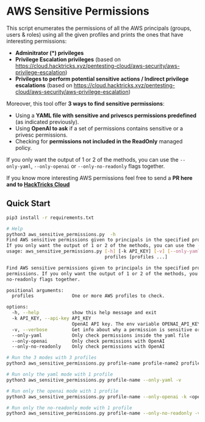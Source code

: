 # AWS Sensitive Permissions

This script enumerates the permissions of all the AWS principals (groups, users & roles) using all the given profiles and prints the ones that have interesting permissions:
- **Adminitrator (*) privileges**
- **Privilege Escalation privileges** (based on https://cloud.hacktricks.xyz/pentesting-cloud/aws-security/aws-privilege-escalation)
- **Privileges to perform potential sensitive actions / Indirect privilege escalations** (based on https://cloud.hacktricks.xyz/pentesting-cloud/aws-security/aws-privilege-escalation)

Moreover, this tool offer **3 ways to find sensitive permissions**:
- Using a **YAML file with sensitive and privescs permissions predefined** (as indicated previously).
- Using **OpenAI to ask** if a set of permissions contains sensitive or a privesc permissions.
- Checking for **permissions not included in the ReadOnly** managed policy.

If you only want the output of 1 or 2 of the methods, you can use the `--only-yaml`, `--only-openai` or `--only-no-readonly` flags together.

If you know more interesting AWS permissions feel free to send a **PR here and to [HackTricks Cloud](https://github.com/carlospolop/hacktricks-cloud)**

## Quick Start

```bash
pip3 install -r requirements.txt

# Help
python3 aws_sensitive_permissions.py  -h
Find AWS sensitive permissions given to principals in the specified profiles. This tool offer 3 ways to find sensitive permissions.
If you only want the output of 1 or 2 of the methods, you can use the --only-yaml, --only-openai or --only-no-readonly flags together.
usage: aws_sensitive_permissions.py [-h] [-k API_KEY] [-v] [--only-yaml] [--only-openai] [--only-no-readonly]
                                    profiles [profiles ...]

Find AWS sensitive permissions given to principals in the specified profiles. This tool offer 3 ways to find sensitive
permissions. If you only want the output of 1 or 2 of the methods, you can use the --only-yaml, --only-openai or --only-
no-readonly flags together.

positional arguments:
  profiles              One or more AWS profiles to check.

options:
  -h, --help            show this help message and exit
  -k API_KEY, --api-key API_KEY
                        OpenAI API key. The env variable OPENAI_API_KEY can also be used.
  -v, --verbose         Get info about why a permission is sensitive or useful for privilege escalation.
  --only-yaml           Only check permissions inside the yaml file
  --only-openai         Only check permissions with OpenAI
  --only-no-readonly    Only check permissions with OpenAI

# Run the 3 modes with 3 profiles
python3 aws_sensitive_permissions.py profile-name profile-name2 profile-name3 -k <openai_api_key> -v

# Run only the yaml mode with 1 profile
python3 aws_sensitive_permissions.py profile-name --only-yaml -v

# Run only the openai mode with 1 profile
python3 aws_sensitive_permissions.py profile-name --only-openai -k <openai_api_key> -v

# Run only the no-readonly mode with 1 profile
python3 aws_sensitive_permissions.py profile-name --only-no-readonly -v
```
